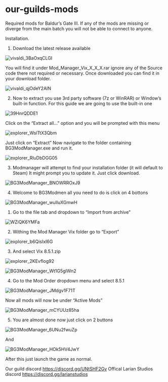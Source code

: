 # our-guilds-mods
Required mods for Baldur’s Gate III.
If any of the mods are missing or diverge from the main batch you will not be able to connect to anyone.

Installation.
1)	Download the latest release available

 ![vivaldi_3BaOxqCLGI](https://github.com/Cszyn/our-guilds-mods/assets/147027531/1605861f-fae6-473e-9d97-6ff7ac9fcdbd)

You will find it under Mod_Manager_Vix_X_X_X.rar ignore any of the Source code there not required or necessary. Once downloaded you can find it in your download folder.

![vivaldi_qjOdeY2AlN](https://github.com/Cszyn/our-guilds-mods/assets/147027531/3bd0c4b2-0f9c-48ac-a534-b19d0971557e)

2)	Now to extract you use 3rd party software (7z or WinRAR) or Window’s built-in function. For this guide we are going to use the built-in one

![39HnrQDDE1](https://github.com/Cszyn/our-guilds-mods/assets/147027531/06ebdb9a-a42a-4e05-9484-6375ede3cb7d)

Click on the “Extract all…” option and you will be prompted with this menu

![explorer_WslTtX3Qbm](https://github.com/Cszyn/our-guilds-mods/assets/147027531/b403c91d-03fe-447e-9d9e-45758b390888)

Just click on “Extract”  Now navigate to the folder containing BG3ModManager.exe and run it.

![explorer_RluDbDGG05](https://github.com/Cszyn/our-guilds-mods/assets/147027531/04a1c350-c860-473f-84ba-366bc1e7d540)

3)	Modmanager will attempt to find your installation folder (it will default to Steam)
It might prompt you to update it. Just click download. 

![BG3ModManager_BNOWRROxJ9](https://github.com/Cszyn/our-guilds-mods/assets/147027531/769a2dee-810a-4371-a207-a62d5567ec85)

4)	Welcome to BG3Modmen all you need to do is click on 4 bottons

![BG3ModManager_wulIuXGmwH](https://github.com/Cszyn/our-guilds-mods/assets/147027531/b347a742-cc03-485e-9344-95ba41b7413b)

1.	Go to the file tab and dropdown to “Import from archive”

![WZiQK6YMFa](https://github.com/Cszyn/our-guilds-mods/assets/147027531/06deb5cd-01e5-42d4-b1e2-f298085f29b5)

2.	Withing the Mod Manager Vix folder go to “Export” 

![explorer_b6QisIxI6G](https://github.com/Cszyn/our-guilds-mods/assets/147027531/2673fe48-c4ac-45a1-acb5-05ba9db089d4)

3.	And select Vix 8.5.1.zip

![explorer_2KEvfIog92](https://github.com/Cszyn/our-guilds-mods/assets/147027531/52ee067a-a2ad-4b9e-8cc8-b086ded44e42)

![BG3ModManager_Wt1G5gIWn2](https://github.com/Cszyn/our-guilds-mods/assets/147027531/74f9f003-2f65-4c67-8982-44d8ad1705d8)

4.	Go to the Mod Order dropdown menu and select 8.5.1 

![BG3ModManager_JMdgv1F71T](https://github.com/Cszyn/our-guilds-mods/assets/147027531/ba93b98e-c2f0-4c00-9b85-e67a6a8ff37b)

Now all mods will now be under “Active Mods” 

![BG3ModManager_mCYUUz85ha](https://github.com/Cszyn/our-guilds-mods/assets/147027531/7c132479-e4ae-420d-a778-f864ea1b86fd)

5.	You are almost done now just click on 2 buttons

![BG3ModManager_6UNu2fwuZp](https://github.com/Cszyn/our-guilds-mods/assets/147027531/4b781bc6-7639-4e0f-82d9-d2c41cfb1ae1)

And 

![BG3ModManager_HOk5HV4JwY](https://github.com/Cszyn/our-guilds-mods/assets/147027531/41d9e6ce-9bf1-45b8-9ec2-9e3fe9185a38)

After this just launch the game as normal.

Our guild discord https://discord.gg/UNtSHF2Gv
Offical Larian Studios discord https://discord.gg/larianstudios
